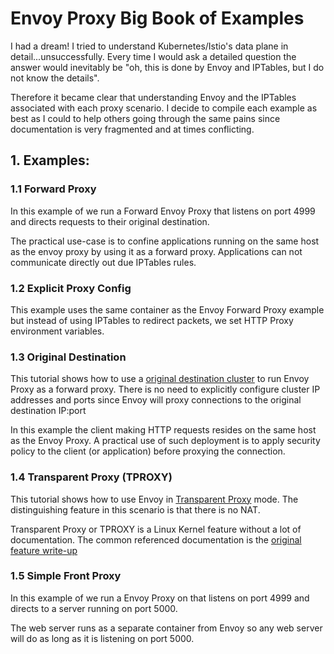 # Envoy Proxy Big Book of Examples

I had a dream! I tried to understand Kubernetes/Istio's data plane in detail...unsuccessfully. Every time I would ask a detailed question the answer would inevitably be "oh, this is done by Envoy and IPTables, but I do not know the details". 

Therefore it became clear that understanding Envoy and the IPTables associated with each proxy scenario. I decide to compile each example as best as I could to help others going through the same pains since documentation is very fragmented and at times conflicting. 

## 1. Examples:

### 1.1 Forward Proxy

In this example of we run a Forward Envoy Proxy that listens on port 4999 and directs requests to their original destination. 

The practical use-case is to confine applications running on the same host as the envoy proxy by using it as a forward proxy. Applications can not communicate directly out due IPTables rules.

### 1.2 Explicit Proxy Config

This example uses the same container as the Envoy Forward Proxy example but instead of using IPTables to redirect packets, we set HTTP Proxy environment variables.

### 1.3 Original Destination

This tutorial shows how to use a [original destination cluster](https://www.envoyproxy.io/docs/envoy/latest/intro/arch_overview/upstream/service_discovery#arch-overview-service-discovery-types-original-destination) to run Envoy Proxy as a forward proxy. There is no need to explicitly configure cluster IP addresses and ports since Envoy will proxy connections to the original destination IP:port  

In this example the client making HTTP requests resides on the same host as the Envoy Proxy. A practical use of such deployment is to apply security policy to the client (or application) before proxying the connection.

### 1.4 Transparent Proxy (TPROXY)

This tutorial shows how to use Envoy in [Transparent Proxy](https://www.envoyproxy.io/docs/envoy/latest/api-v2/api/v2/lds.proto#envoy-api-field-listener-transparent) mode. The distinguishing feature in this scenario is that there is no NAT.

Transparent Proxy or TPROXY is a Linux Kernel feature without a lot of documentation. The common referenced documentation is the [original feature write-up](https://www.kernel.org/doc/Documentation/networking/tproxy.txt)

### 1.5 Simple Front Proxy

In this example of we run a Envoy Proxy on that listens on port 4999 and directs to a server running on port 5000.
 
 The web server runs as a separate container from Envoy so any web server will do as long as it is listening on port 5000. 
